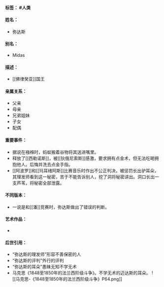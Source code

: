 #### 标签： #人类
#### 姓名：
- 弥达斯
#### 别名：
- Midas
#### 描述：
- [[佛律癸亚]]国王
#### 亲属关系：
- 父亲
- 母亲
- 兄弟姐妹
- 子女
- 配偶
#### 重要事件：
- 据说在襁褓时，蚂蚁搬着谷物将其送进嘴里。
- 释放了[[西勒诺斯]]，被[[狄俄尼索斯]]感激，要求拥有点金术，但无法吃喝拥抱他人。后悔并洗去点金手指。
- [[阿波罗]]和[[玛耳绪阿斯]]比赛音乐时作出不公正判决，被惩罚长出驴耳朵，其理发师看到这一秘密，苦于不能告诉别人，挖了洞将秘密讲出。洞口长出一支芦苇，将秘密全部泄露。
#### 不同版本：
- 一说是和[[潘]]竞赛时，弥达斯做出了错误的判断。
#### 艺术作品：
- 
#### 后世引用：
- “弥达斯的理发师”形容不善保密的人
- “弥达斯的评判”外行的评判
- “弥达斯的耳朵”愚昧无知不学无术
- 马克思《1848至1850年的法兰西阶级斗争》。不学无术的迈达斯的耳朵。
![[马克思-《1848至1850年的法兰西阶级斗争》P64.png]]